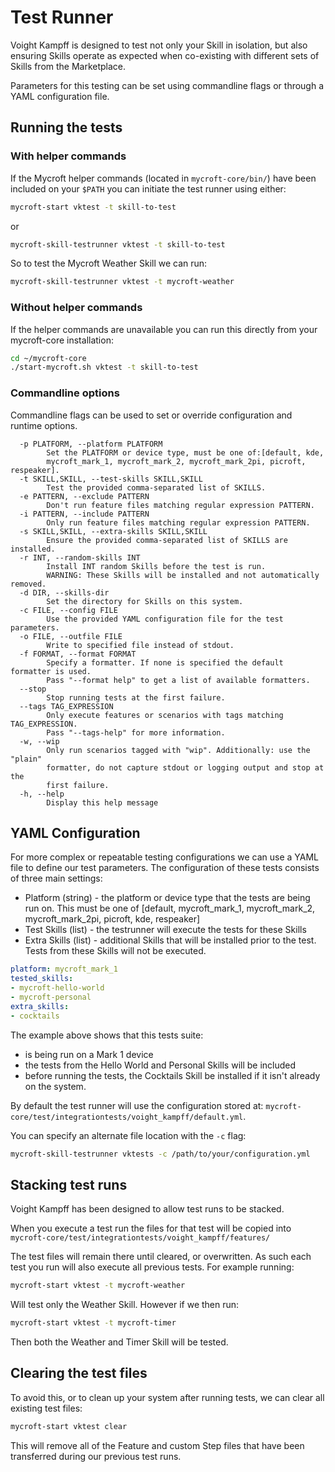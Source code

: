 # Test Runner

Voight Kampff is designed to test not only your Skill in isolation, but also ensuring Skills operate as expected when co-existing with different sets of Skills from the Marketplace.

Parameters for this testing can be set using commandline flags or through a YAML configuration file.

## Running the tests

### With helper commands

If the Mycroft helper commands \(located in `mycroft-core/bin/`\) have been included on your `$PATH` you can initiate the test runner using either:

```bash
mycroft-start vktest -t skill-to-test
```

or

```bash
mycroft-skill-testrunner vktest -t skill-to-test
```

So to test the Mycroft Weather Skill we can run:
```bash
mycroft-skill-testrunner vktest -t mycroft-weather
```

### Without helper commands

If the helper commands are unavailable you can run this directly from your mycroft-core installation:

```bash 
cd ~/mycroft-core
./start-mycroft.sh vktest -t skill-to-test
```

### Commandline options

Commandline flags can be used to set or override configuration and runtime options.

```text
  -p PLATFORM, --platform PLATFORM            
        Set the PLATFORM or device type, must be one of:[default, kde,
        mycroft_mark_1, mycroft_mark_2, mycroft_mark_2pi, picroft, respeaker].
  -t SKILL,SKILL, --test-skills SKILL,SKILL
        Test the provided comma-separated list of SKILLS.
  -e PATTERN, --exclude PATTERN
        Don't run feature files matching regular expression PATTERN.
  -i PATTERN, --include PATTERN
        Only run feature files matching regular expression PATTERN.
  -s SKILL,SKILL, --extra-skills SKILL,SKILL
        Ensure the provided comma-separated list of SKILLS are installed.
  -r INT, --random-skills INT
        Install INT random Skills before the test is run.
        WARNING: These Skills will be installed and not automatically removed.
  -d DIR, --skills-dir
        Set the directory for Skills on this system.
  -c FILE, --config FILE
        Use the provided YAML configuration file for the test parameters.
  -o FILE, --outfile FILE
        Write to specified file instead of stdout.
  -f FORMAT, --format FORMAT
        Specify a formatter. If none is specified the default formatter is used.
        Pass "--format help" to get a list of available formatters.
  --stop
        Stop running tests at the first failure.
  --tags TAG_EXPRESSION
        Only execute features or scenarios with tags matching TAG_EXPRESSION.
        Pass "--tags-help" for more information.
  -w, --wip
        Only run scenarios tagged with "wip". Additionally: use the "plain"
        formatter, do not capture stdout or logging output and stop at the
        first failure.
  -h, --help
        Display this help message
```

## YAML Configuration

For more complex or repeatable testing configurations we can use a YAML file to define our test parameters. The configuration of these tests consists of three main settings:

* Platform \(string\) - the platform or device type that the tests are being run on. This must be one of \[default, mycroft\_mark\_1, mycroft\_mark\_2, mycroft\_mark\_2pi, picroft, kde, respeaker\]
* Test Skills \(list\) - the testrunner will execute the tests for these Skills
* Extra Skills \(list\) - additional Skills that will be installed prior to the test. Tests from these Skills will not be executed.

```yaml
platform: mycroft_mark_1
tested_skills:
- mycroft-hello-world
- mycroft-personal
extra_skills:
- cocktails
```

The example above shows that this tests suite:

* is being run on a Mark 1 device
* the tests from the Hello World and Personal Skills will be included
* before running the tests, the Cocktails Skill be installed if it isn't already on the system.

By default the test runner will use the configuration stored at: `mycroft-core/test/integrationtests/voight_kampff/default.yml`.

You can specify an alternate file location with the `-c` flag:

```bash
mycroft-skill-testrunner vktests -c /path/to/your/configuration.yml
```

## Stacking test runs

Voight Kampff has been designed to allow test runs to be stacked. 

When you execute a test run the files for that test will be copied into `mycroft-core/test/integrationtests/voight_kampff/features/`

The test files will remain there until cleared, or overwritten. As such each test you run will also execute all previous tests. For example running:
```bash
mycroft-start vktest -t mycroft-weather
```

Will test only the Weather Skill. However if we then run:
```bash
mycroft-start vktest -t mycroft-timer
```

Then both the Weather and Timer Skill will be tested.

## Clearing the test files

To avoid this, or to clean up your system after running tests, we can clear all existing test files:
```bash
mycroft-start vktest clear
```

This will remove all of the Feature and custom Step files that have been transferred during our previous test runs.
